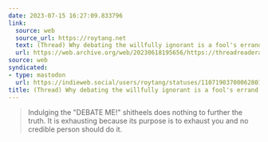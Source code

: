 ```yaml
---
date: 2023-07-15 16:27:09.833796
link:
  source: web
  source_url: https://roytang.net
  text: (Thread) Why debating the willfully ignorant is a fool's errand
  url: https://web.archive.org/web/20230618195656/https://threadreaderapp.com/thread/1670505490126602242.html
source: web
syndicated:
- type: mastodon
  url: https://indieweb.social/users/roytang/statuses/110719037000628012
title: (Thread) Why debating the willfully ignorant is a fool's errand
---
```


> Indulging the "DEBATE ME!" shitheels does nothing to further the truth. It is exhausting because its purpose is to exhaust you and no credible person should do it.